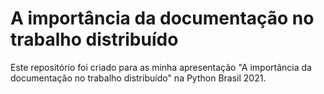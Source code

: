 # A importância da documentação no trabalho distribuído
Este repositório foi criado para as minha apresentação "A importância da documentação no trabalho distribuído" na Python Brasil 2021.
